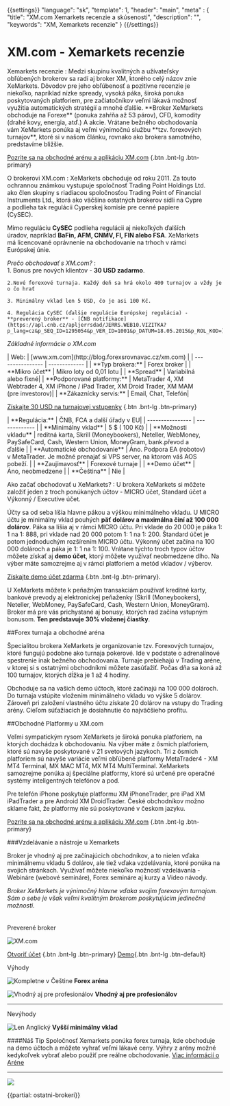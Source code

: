 {{settings}}
  "language": "sk",
  "template": 1,
  "header": "main",
  "meta" : {
    "title": "XM.com Xemarkets recenzie a skúsenosti",
    "description": "",
    "keywords": "XM, Xemarkets recenzie"
  }
{{/settings}}
<span itemprop="reviewRating" itemscope itemtype="http://schema.org/Rating">
  <meta itemprop="worstRating" content="1"/>
  <meta itemprop="ratingValue" content="90"/>
  <meta itemprop="bestRating" content="100"/>
</span>
<meta itemprop="itemreviewed" content="XM.com Xemarkets">
<meta itemprop="author" content="ForexSrovnávač.cz">

<div class="row">
<div class="col-md-9" role="main" markdown="1">



# XM.com - Xemarkets recenzie
<div class="row" style="width:92%">
  <div class="col-md-6" markdown="1">
Xemarkets recenzie
:    
Medzi skupinu kvalitných a užívateľsky obľúbených brokerov sa radí aj broker XM, ktorého celý názov znie XeMarkets. Dôvodov pre jeho obľúbenosť a pozitívne recenzie je niekoľko, napríklad nízke spready, vysoká páka, široká ponuka poskytovaných platforiem, pre začiatočníkov veľmi lákavá možnosť využitia automatických stratégií a mnohé ďalšie.
**Broker XeMarkets obchoduje na Forexe** (ponuka zahŕňa až 53 párov), CFD, komodity (drahé kovy, energia, atď.) A akcie. Vrátane bežného obchodovania vám XeMarkets ponúka aj veľmi výnimočnú službu **tzv. forexových turnajov**, ktoré si v našom článku, rovnako ako brokera samotného, ​​predstavíme bližšie.


[Pozrite sa na obchodné arénu a aplikáciu XM.com](http://blog.forexsrovnavac.cz/sk/xm.com) {.btn .bnt-lg .btn-primary}
</div>
  <div class="col-md-6" markdown="1">
O brokerovi XM.com
:    
XeMarkets obchoduje od roku 2011. Za touto ochrannou známkou vystupuje spoločnosť Trading Point Holdings Ltd. ako člen skupiny s riadiacou spoločnosťou Trading Point of Financial Instruments Ltd., ktorá ako väčšina ostatných brokerov sídli na Cypre a podlieha tak regulácii Cyperskej komisie pre cenné papiere (CySEC).

Mimo reguláciu **CySEC** podlieha regulácii aj niekoľkých ďalších úradov, napríklad **BaFin, AFM, CNMV, FI, FIN alebo FSA**. XeMarkets má licencované oprávnenie na obchodovanie na trhoch v rámci Európskej únie.

</div>
</div>

*Prečo obchodovať s XM.com?*
:    
    1. Bonus pre nových klientov - **30 USD zadarmo**.

    2.Nové forexové turnaja. Každý deň sa hrá okolo 400 turnajov a vždy je o čo hrať
    
    3. Minimálny vklad len 5 USD, čo je asi 100 Kč.

    4. Regulácia CySEC (ďalšie regulácie Európskej regulácia) - **preverený broker** - [ČNB notifikace](https://apl.cnb.cz/apljerrsdad/JERRS.WEB10.VIZITKA?p_lang=cz&p_SEQ_ID=1295054&p_VER_ID=1001&p_DATUM=18.05.2015&p_ROL_KOD=)

*Základné informácie o XM.com*
<div class="row" style="width:92%">
  <div class="col-md-6" markdown="1">
| Web:     |   [www.xm.com](http://blog.forexsrovnavac.cz/xm.com) |
| ---------------- | ------------- |
| **Typ brokera:**   | Forex broker |
| **Mikro účet** | Mikro loty od 0,01 lotu |
| **Spread** | Variabilná alebo fixné|
| **Podporované platformy:**  | MetaTrader 4, XM Webtrader 4, XM iPhone / iPad Trader, XM Droid Trader, XM MAM (pre investorov)|
| **Zákaznícky servis:**  | Email, Chat, Telefón|

[Získajte 30 USD na turnajovej vstupenky](http://blog.forexsrovnavac.cz/sk/xm.com) {.btn .bnt-lg .btn-primary}

  </div>
  <div class="col-md-6" markdown="1">
| **Regulácia:**  | ČNB, FCA a další úřady v EU|
| ---------------- | ------------- |
| **Minimálny vklad**  | 5 $ ( 100 Kč) |
| **Možnosti vkladu**  | reditná karta, Skrill (Moneybookers), Neteller, WebMoney, PaySafeCard, Cash, Western Union, MoneyGram, bank.převod a ďalšie |
| **Automatické obchodovanie**  |  Áno. Podpora EA (robotov) v MetaTrader. Je možné prenajať si VPS server, na ktorom váš AOS pobeží. |
| **Zaujímavosť**  | Forexové turnaje |
| **Demo účet**  | Áno, neobmedzene |
| **Čeština**  | Nie |

</div>
</div>



Ako začať obchodovať u XeMarkets?
:   U brokera XeMarkets si môžete založiť jeden z troch ponúkaných účtov - MICRO účet, Standard účet a Výkonný / Executive účet.

Účty sa od seba líšia hlavne pákou a výškou minimálneho vkladu. U MICRO účtu je minimálny vklad pouhých **päť dolárov a maximálna činí až 100 000 dolárov**. Páka sa líšia aj v rámci MICRO účtu. Pri vklade do 20 000 je páka 1: 1 na 1: 888, pri vklade nad 20 000 potom 1: 1 na 1: 200. Štandard účet je potom jednoduchým rozšírením MICRO účtu. Výkonný účet začína na 100 000 dolároch a páka je 1: 1 na 1: 100. Vrátane týchto troch typov účtov môžete získať aj **demo účet**, ktorý môžete využívať neobmedzene dlho.
Na výber máte samozrejme aj v rámci platforiem a metód vkladov / výberov. 

[Získajte demo účet zdarma](http://blog.forexsrovnavac.cz/sk/xm.com) {.btn .bnt-lg .btn-primary}.

U XeMarkets môžete k peňažným transakciám používať kreditné karty, bankové prevody aj elektronickej peňaženky (Skrill (Moneybookers), Neteller, WebMoney, PaySafeCard, Cash, Western Union, MoneyGram). Broker má pre vás prichystané aj bonusy, ktorých rad začína vstupným bonusom. **Ten predstavuje 30% vloženej čiastky**.

##Forex turnaja a obchodné aréna

Špecialitou brokera XeMarkets je organizovanie tzv. Forexových turnajov, ktoré fungujú podobne ako turnaja pokerové. Ide v podstate o adrenalínové spestrenie inak bežného obchodovania. Turnaje prebiehajú v Trading aréne, v ktorej si s ostatnými obchodníkmi môžete zasúťažiť. Počas dňa sa koná až 100 turnajov, ktorých dĺžka je 1 až 4 hodiny.

Obchoduje sa na vašich demo účtoch, ktoré začínajú na 100 000 dolároch. Do turnaja vstúpite vložením minimálneho vkladu vo výške 5 dolárov. Zároveň pri založení vlastného účtu získate 20 dolárov na vstupy do Trading arény. Cieľom súťažiacich je dosiahnutie čo najväčšieho profitu.

##Obchodné Platformy u XM.com

Veľmi sympatickým rysom XeMarkets je široká ponuka platforiem, na ktorých dochádza k obchodovaniu. Na výber máte z ôsmich platforiem, ktoré sú navyše poskytované v 21 svetových jazykoch. Tri z ôsmich platforiem sú navyše variácie veľmi obľúbené platformy MetaTrader4 - XM MT4 Terminal, MX MAC MT4, MX MT4 MultiTerminal.
XeMarkets samozrejme ponúka aj špeciálne platformy, ktoré sú určené pre operačné systémy inteligentných telefónov a pod.

Pre telefón iPhone poskytuje platformu XM iPhoneTrader, pre iPad XM iPadTrader a pre Android XM DroidTrader. České obchodníkov možno sklame fakt, že platformy nie sú poskytované v českom jazyku.


[Pozrite sa na obchodné arénu a aplikáciu XM.com](http://blog.forexsrovnavac.cz/sk/xm.com) {.btn .bnt-lg .btn-primary}

###Vzdelávanie a nástroje u Xemarkets


Broker je vhodný aj pre začínajúcich obchodníkov, a to nielen vďaka minimálnemu vkladu 5 dolárov, ale tiež vďaka vzdelávania, ktoré ponúka na svojich stránkach. Využívať môžete niekoľko možností vzdelávania - Webináre (webové semináre), Forex semináre aj kurzy a Video návody.

*Broker XeMarkets je výnimočný hlavne vďaka svojim forexovým turnajom. Sám o sebe je však veľmi kvalitným brokerom poskytujúcim jedinečné možnosti.*



</div>
<div class="col-md-3" markdown="1">
<div class="well" markdown="1" style="margin-top: 2.5em">
Preverené broker

![XM.com](http://i.imgur.com/Ovf3rUQ.png)

[Otvoriť účet](http://blog.forexsrovnavac.cz/sk/xm.com "Registrácia") {.btn .bnt-lg .btn-primary} [Demo](http://blog.forexsrovnavac.cz/sk/xm.com "Demo účet"){.btn .bnt-lg .btn-default}

</div>
<div class="container-fluid" markdown="1">

Výhody

![Kompletne v Češtine](http://s28.postimg.org/lj87xfcyh/1402286470_1.png)     **Forex aréna**

![Vhodný aj pre profesionálov](http://s28.postimg.org/lj87xfcyh/1402286470_1.png)     **Vhodný aj pre profesionálov**

- - -
</div>
<div class="container-fluid" markdown="1">
Nevýhody

![Len Anglický](http://s16.postimg.org/kwlkxzd75/1402286495_2.png)     **Vyšší minimálny vklad**

</div>
<div class="container-fluid" markdown="1">

####Náš Tip
Spoločnosť Xemarkets ponúka forex turnaja, kde obchoduje na demo účtoch a môžete vyhrať veľmi lákavé ceny. Výhry z arény možné kedykoľvek vybrať alebo použiť pre reálne obchodovanie. [Viac informácií o Aréne](http://blog.forexsrovnavac.cz/sk/xm.com)
- - -
<a href="http://blog.forexsrovnavac.cz/sk/xm.com" alt="Demo účet" target="_blank">
 <img src="http://blog.forexsrovnavac.cz/wp-content/uploads/2014/10/informace.png" width="" height=""/>

</a>

</div>
</div>
</div>

{{partial: ostatni-brokeri}}
